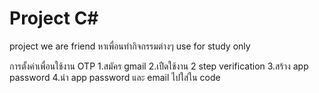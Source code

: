 # Project C#
project we are friend หาเพื่อนทำกิจกรรมต่างๆ
use for study only

การตั้งค่าเพื่อนใช้งาน OTP
1.สมัคร gmail 
2.เปืดใช้งาน 2 step verification
3.สร้าง app password
4.นำ app password และ email ไปใส่ใน code

